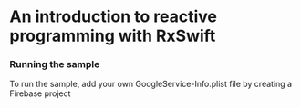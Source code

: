 # An introduction to reactive programming with RxSwift

### Running the sample

To run the sample, add your own GoogleService-Info.plist file by creating a Firebase project
